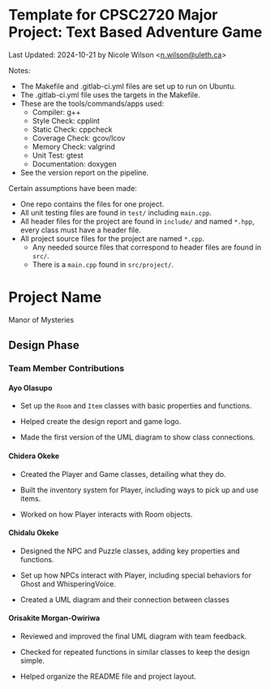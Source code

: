 # Template for CPSC2720 Major Project: Text Based Adventure Game
Last Updated: 2024-10-21 by Nicole Wilson &lt;n.wilson@uleth.ca&gt;

Notes:

* The Makefile and .gitlab-ci.yml files are set up to run on Ubuntu.
* The .gitlab-ci.yml file uses the targets in the Makefile.
* These are the tools/commands/apps used:
  * Compiler: g++
  * Style Check: cpplint
  * Static Check: cppcheck
  * Coverage Check: gcov/lcov
  * Memory Check: valgrind
  * Unit Test: gtest 
  * Documentation: doxygen
* See the version report on the pipeline.

Certain assumptions have been made:
* One repo contains the files for one project.
* All unit testing files are found in <code>test/</code> including <code>main.cpp</code>.
* All header files for the project are found in <code>include/</code> and named <code>*.hpp</code>, every class must have a header file.
* All project source files for the project are named <code>*.cpp</code>.
  * Any needed source files that correspond to header files are found in <code>src/</code>.
  * There is a <code>main.cpp</code> found in <code>src/project/</code>.

# Project Name
Manor of Mysteries
 

## Design Phase


### Team Member Contributions 

#### Ayo Olasupo

- Set up the `Room` and `Item` classes with basic properties and functions.

- Helped create the design report and game logo.

- Made the first version of the UML diagram to show class connections.

 

#### Chidera Okeke

- Created the Player and Game classes, detailing what they do.

- Built the inventory system for Player, including ways to pick up and use items.

- Worked on how Player interacts with Room objects.

 

#### Chidalu Okeke

- Designed the NPC and Puzzle classes, adding key properties and functions.

- Set up how NPCs interact with Player, including special behaviors for Ghost and WhisperingVoice.

- Created a UML diagram and their connection between classes

 

#### Orisakite Morgan-Owiriwa

- Reviewed and improved the  final UML diagram with team feedback.

- Checked for repeated functions in similar classes to keep the design simple.

- Helped organize the README file and project layout.

 
